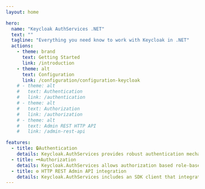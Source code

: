 ```yaml
---
layout: home

hero:
  name: "Keycloak AuthServices .NET"
  text: ""
  tagline: "Everything you need know to work with Keycloak in .NET"
  actions:
    - theme: brand
      text: Getting Started
      link: /introduction
    - theme: alt
      text: Configuration
      link: /configuration/configuration-keycloak
    # - theme: alt
    #   text: Authentication
    #   link: /authentication
    # - theme: alt
    #   text: Authorization
    #   link: /authorization
    # - theme: alt
    #   text: Admin REST HTTP API
    #   link: /admin-rest-api

features:
  - title: 🔒Authentication
    details: Keycloak.AuthServices provides robust authentication mechanisms for both web APIs and web applications. For web APIs, it supports JWT Bearer token authentication, which allows clients to authenticate to the API by providing a JWT token in the Authorization header of their requests. For web applications, it supports OpenID Connect, a simple identity layer on top of the OAuth 2.0 protocol, which allows clients to verify the identity of the end-user based on the authentication performed by an authorization server, as well as to obtain basic profile information about the end-user.
  - title: 🗝️Authorization
    details: Keycloak.AuthServices allows authorization based role-based access control (RBAC). It also enables Keycloak to function as an Authorization Server, enforcing execution policies based on permissions of authenticated users. This ensures secure access to resources, with the ability to define fine-grained permissions and policies.
  - title: ⚙️ HTTP REST Admin API integration
    details: Keycloak.AuthServices includes an SDK client that integrates with the Keycloak Admin HTTP REST API. This allows developers to manage and configure Keycloak instances programmatically, providing a high degree of flexibility and automation.
---
```

